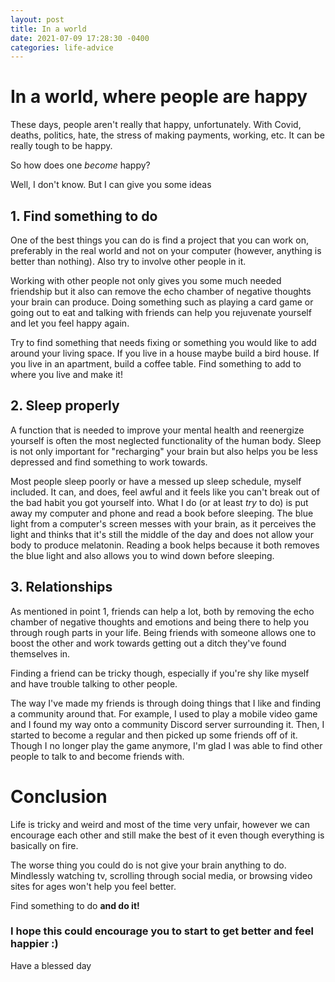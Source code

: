 ```yaml
---
layout: post
title: In a world
date: 2021-07-09 17:28:30 -0400
categories: life-advice
---
```

# In a world, where people are happy

These days, people aren't really that happy, unfortunately. With Covid, deaths, politics, hate, the stress of making payments, working, etc. It can be really tough to be happy.

So how does one *become* happy?

Well, I don't know. But I can give you some ideas

## 1. Find something to do
One of the best things you can do is find a project that you can work on, preferably in the real world and not on your computer (however, anything is better than nothing). Also try to involve other people in it.

Working with other people not only gives you some much needed friendship but it also can remove the echo chamber of negative thoughts your brain can produce.
Doing something such as playing a card game or going out to eat and talking with friends can help you rejuvenate yourself and let you feel happy again.

Try to find something that needs fixing or something you would like to add around your living space. If you live in a house maybe build a bird house. If you live in an apartment, build a coffee table. Find something to add to where you live and make it!

## 2. Sleep properly
A function that is needed to improve your mental health and reenergize yourself is often the most neglected functionality of the human body.
Sleep is not only important for "recharging" your brain but also helps you be less depressed and find something to work towards.

Most people sleep poorly or have a messed up sleep schedule, myself included. It can, and does, feel awful and it feels like you can't break out of the bad habit you got yourself into.
What I do (or at least *try* to do) is put away my computer and phone and read a book before sleeping. The blue light from a computer's screen messes with your brain, as it perceives the light and thinks that it's still the middle of the day and does not allow your body to produce melatonin.
Reading a book helps because it both removes the blue light and also allows you to wind down before sleeping.

## 3. Relationships
As mentioned in point 1, friends can help a lot, both by removing the echo chamber of negative thoughts and emotions and being there to help you through rough parts in your life.
Being friends with someone allows one to boost the other and work towards getting out a ditch they've found themselves in.

Finding a friend can be tricky though, especially if you're shy like myself and have trouble talking to other people.

The way I've made my friends is through doing things that I like and finding a community around that. For example, I used to play a mobile video game and I found my way onto a community Discord server surrounding it. Then, I started to become a regular and then picked up some friends off of it. Though I no longer play the game anymore, I'm glad I was able to find other people to talk to and become friends with.

# Conclusion

Life is tricky and weird and most of the time very unfair, however we can encourage each other and still make the best of it even though everything is basically on fire.

The worse thing you could do is not give your brain anything to do. Mindlessly watching tv, scrolling through social media, or browsing video sites for ages won't help you feel better.

Find something to do **and do it!**

### I hope this could encourage you to start to get better and feel happier :)

Have a blessed day

<script src="https://utteranc.es/client.js"
        repo="Just-Jojo/Just-Jojo.github.io"
        issue-term="pathname"
        label="Comments"
        theme="github-light"
        crossorigin="anonymous"
        async>
</script>